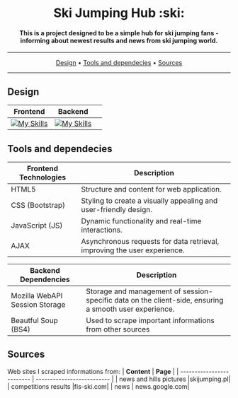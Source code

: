 <h1 align="center">Ski Jumping Hub :ski:</h1>
<h4 align="center">This is a project designed to be a simple hub for ski jumping fans - informing about newest results and news from ski jumping world.</h4>

---

<p align="center">
  <a  href="#Design">Design</a> •
  <a href="#Tools and dependecies">Tools and dependecies</a> •
  <a href="#Sources">Sources</a>
</p>

---


## Design

| Frontend  | Backend ||
| :-------------: | :-------------: | :-------------------------- |
|[![My Skills](https://skillicons.dev/icons?i=js)](https://skillicons.dev)|[![My Skills](https://skillicons.dev/icons?i=python)](https://skillicons.dev)| <text> |

## Tools and dependecies

| **Frontend Technologies**  | **Description**                                           |
| -------------------------   | --------------------------                                |
| HTML5                      | Structure and content for web application.           |
| CSS (Bootstrap)                        | Styling to create a visually appealing and user-friendly design. |
| JavaScript (JS)            | Dynamic functionality and real-time interactions.       |
| AJAX     | Asynchronous requests for data retrieval, improving the user experience. |

| **Backend Dependencies**  | **Description**                                           |
| -------------------------   | --------------------------                                |
| Mozilla WebAPI Session Storage | Storage and management of session-specific data on the client-side, ensuring a smooth user experience. |
| Beautful Soup (BS4) | Used to scrape important informations from other sources        |

## Sources
Web sites I scraped informations from:
| **Content**  | **Page**                                           |
| -------------------------  | --------------------------                                |
| news and hills pictures |skijumping.pl|
| competitions results |fis-ski.com|
| news | news.google.com|
